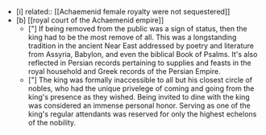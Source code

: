 * [i] related:: [[Achaemenid female royalty were not sequestered]]
* [b] [[royal court of the Achaemenid empire]]
	* ["]  If being removed from the public was a sign of status, then the king had to be the most remove of all. This was a longstanding tradition in the ancient Near East addressed by poetry and literature from Assyria, Babylon, and even the biblical Book of Psalms. It's also reflected in Persian records pertaining to supplies and feasts in the royal household and Greek records of the Persian Empire.
	* ["] The king was formally inaccessible to all but his closest circle of nobles, who had the unique privelege of coming and going from the king's presence as they wished. Being invited to dine with the king was considered an immense personal honor. Serving as one of the king's regular attendants was reserved for only the highest echelons of the nobility. 